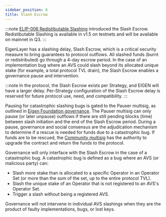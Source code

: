 ```yaml
---
sidebar_position: 6
title: Slash Escrow
---
```


:::note
[ELIP-006 Redistibutable Slashing](https://github.com/eigenfoundation/ELIPs/blob/main/ELIPs/ELIP-006.md) introduced the Slash Escrow. Redistibutable Slashing is available in v1.5 on testnets and will be
available on mainnet in Q3.
::: 

EigenLayer has a slashing delay, Slash Escrow, which is a critical security measure to bring guarantees to protocol outflows. All slashed funds 
(burnt or redistributed) go through a 4-day escrow period. In the case of an implementation bug where an AVS could 
slash beyond its allocated unique stake (for example, a total protocol TVL drain), the Slash Escrow enables a governance 
pause and intervention.

:::note
In the protocol, the Slash Escrow exists per Strategy, and EIGEN will have a larger delay. Per-Strategy configuration of the Slash Escrow 
delay is reserved for future protocol use, need, and compatibility.
:::

Pausing for catastrophic slashing bugs is gated to the Pauser multisig, as outlined in [Eigen Foundation governance](https://docs.eigenfoundation.org/protocol-governance/technical-architecture).
The Pauser multisig can only pause (or later unpause) outflows if there are still pending blocks (time) between slash initiation and the end of the Slash Escrow period. 
During a pause, governance and social consensus are the adjudication mechanism to determine if a rescue is needed 
for funds due to a catastrophic bug. If funds are to be rescued, the [Community multisig](https://docs.eigenfoundation.org/protocol-governance/technical-architecture) has the authority to upgrade the contract 
and return the funds to the protocol. 

Governance will only interface with the Slash Escrow in the case of a catastrophic bug. A catastrophic bug is defined
as a bug where an AVS (or malicious party) can: 

* Slash more stake than is allocated to a specific Operator in an Operator Set (or more than the sum of the set, up to the entire protocol TVL).
* Slash the unique stake of an Operator that is not registered to an AVS's Operator Set.
* Trigger a slash without being a registered AVS.

Governance will not intervene in individual AVS slashings when they are the product of faulty implementations, bugs, or lost keys.
